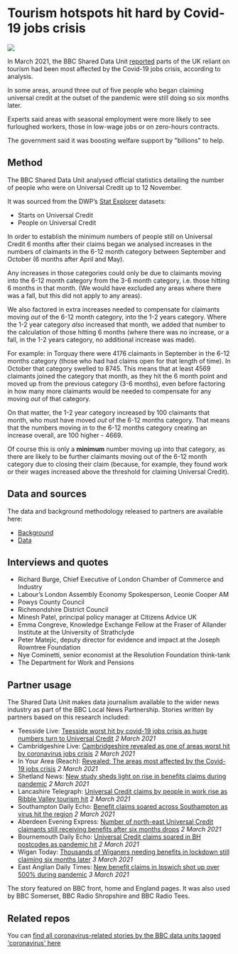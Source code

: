 # Tourism hotspots hit hard by Covid-19 jobs crisis

![](https://ichef.bbci.co.uk/news/976/cpsprodpb/12192/production/_117303147_london_bridge.jpg)

In March 2021, the BBC Shared Data Unit [reported](https://www.bbc.co.uk/news/uk-56127385) parts of the UK reliant on tourism had been most affected by the Covid-19 jobs crisis, according to analysis.

In some areas, around three out of five people who began claiming universal credit at the outset of the pandemic were still doing so six months later.

Experts said areas with seasonal employment were more likely to see furloughed workers, those in low-wage jobs or on zero-hours contracts.

The government said it was boosting welfare support by "billions" to help.


## Method

The BBC Shared Data Unit analysed official statistics detailing the number of people who were on Universal Credit up to 12 November.

It was sourced from the DWP’s [Stat Explorer](https://stat-xplore.dwp.gov.uk/webapi/jsf/login.xhtml) datasets:
* Starts on Universal Credit 
* People on Universal Credit

In order to establish the minimum numbers of people still on Universal Credit 6 months after their claims began we analysed increases in the numbers of claimants in the 6-12 month category between September and October (6 months after April and May).

Any increases in those categories could only be due to claimants moving into the 6-12 month category from the 3-6 month category, i.e. those hitting 6 months in that month. (We would have excluded any areas where there was a fall, but this did not apply to any areas).

We also factored in extra increases needed to compensate for claimants moving *out* of the 6-12 month category, into the 1-2 years category. Where the 1-2 year category *also* increased that month, we added that number to the calculation of those hitting 6 months (where there was no increase, or a fall, in the 1-2 years category, no additional increase was made).

For example: in Torquay there were 4176 claimants in September in the 6-12 months category (those who had had claims open for that length of time). In October that category swelled to 8745. This means that at least 4569 claimants joined the category that month, as they hit the 6 month point and moved up from the previous category (3-6 months), even before factoring in how many more claimants would be needed to compensate for any moving *out* of that category.

On that matter, the 1-2 year category increased by 100 claimants that month, who must have moved *out* of the 6-12 months category. That means that the numbers moving *in* to the 6-12 months category creating an increase overall, are 100 higher - 4669.

Of course this is only a **minimum** number moving up into that category, as there are likely to be further claimants moving out of the 6-12 month category due to closing their claim (because, for example, they found work or their wages increased above the threshold for claiming Universal Credit).



## Data and sources

The data and background methodology released to partners are available here:
* [Background](https://docs.google.com/document/d/1g0ZJSjDSlnkrn9dHumCA-F0vV0qeui2S2DEO4Oq-Vz8/edit)
* [Data](https://docs.google.com/spreadsheets/d/1S2jbHPm0f14BsdlE1REI1s1tJ7KyagDvrrrbkRvSDbs/edit#gid=644190398)

## Interviews and quotes

* Richard Burge, Chief Executive of London Chamber of Commerce and Industry
* Labour’s London Assembly Economy Spokesperson, Leonie Cooper AM
* Powys County Council
* Richmondshire District Council
* Minesh Patel, principal policy manager at Citizens Advice UK
* Emma Congreve, Knowledge Exchange Fellow at the Fraser of Allander Institute at the University of Strathclyde
* Peter Matejic, deputy director for evidence and impact at the Joseph Rowntree Foundation
* Nye Cominetti, senior economist at the Resolution Foundation think-tank
* The Department for Work and Pensions

## Partner usage

The Shared Data Unit makes data journalism available to the wider news industry as part of the BBC Local News Partnership.
Stories written by partners based on this research included:

* Teesside Live: [Teesside worst hit by covid-19 jobs crisis as huge numbers turn to Universal Credit](https://www.gazettelive.co.uk/news/teesside-news/teesside-worst-hit-covid-19-19942670) *2 March 2021*
* Cambridgeshire Live: [Cambridgeshire revealed as one of areas worst hit by coronavirus jobs crisis](https://www.cambridge-news.co.uk/news/cambridge-news/cambridgeshire-covid-coronavirus-jobs-crisis-19943043) *2 March 2021*
* In Your Area (Reach): [Revealed: The areas most affected by the Covid-19 jobs crisis](https://www.inyourarea.co.uk/news/areas-most-affected-by-covid-jobs-crisis/) *2 March 2021*
* Shetland News: [New study sheds light on rise in benefits claims during pandemic](https://www.shetnews.co.uk/2021/03/02/new-study-sheds-light-on-rise-in-benefits-claims-during-pandemic/) *2 March 2021*
* Lancashire Telegraph: [Universal Credit claims by people in work rise as Ribble Valley tourism hit](https://www.lancashiretelegraph.co.uk/news/19126798.in-work-uc-claims-tourism-industry-hit/) *2 March 2021*
* Southampton Daily Echo: [Benefit claims soared across Southampton as virus hit the region](https://www.dailyecho.co.uk/news/19127655.benefit-claims-soared-across-southampton-virus-hit-region/) *2 March 2021*
* Aberdeen Evening Express: [Number of north-east Universal Credit claimants still receiving benefits after six months drops](https://www.eveningexpress.co.uk/fp/news/local/number-of-north-east-universal-credit-claimants-still-receiving-benefits-after-six-months-drops/) *2 March 2021*
* Bournemouth Daily Echo: [Universal Credit claims soared in BH postcodes as pandemic hit](https://www.bournemouthecho.co.uk/news/19127632.universal-credit-claims-soared-bh-postcodes-pandemic-hit/) *2 March 2021*
* Wigan Today: [Thousands of Wiganers needing benefits in lockdown still claiming six months later](https://www.wigantoday.net/news/politics/thousands-of-wiganers-needing-benefits-in-lockdown-still-claiming-six-months-later-3152153) *3 March 2021*
* East Anglian Daily Times: [New benefit claims in Ipswich shot up over 500% during pandemic](https://www.eadt.co.uk/news/ipswich-universal-credit-claims-rise-over-500-percent-7801020) *3 March 2021*

The story featured on BBC front, home and England pages. It was also used by BBC Somerset, BBC Radio Shropshire and BBC Radio Tees.

## Related repos

You can [find all coronavirus-related stories by the BBC data units tagged 'coronavirus' here](https://github.com/search?q=topic%3Acoronavirus+org%3ABBC-Data-Unit&type=Repositories)
